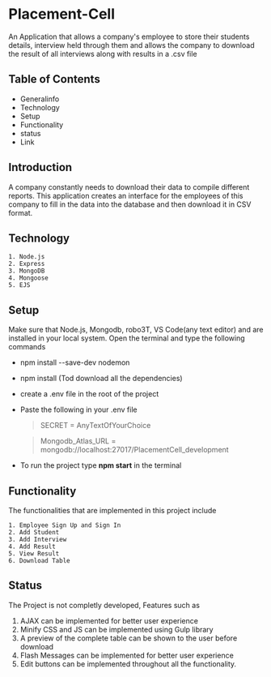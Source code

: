# Placement-Cell

An Application that allows a company's employee to store their students details, interview held through them and allows 
the company to download the result of all interviews along with results in a .csv file

## Table of Contents
* Generalinfo
* Technology
* Setup
* Functionality
* status
* Link

## Introduction
A company constantly needs to download their data to compile different reports. This application creates an interface for the employees of this company to fill in the data into the database and then download it in CSV format.

    
## Technology
    1. Node.js
    2. Express
    3. MongoDB
    4. Mongoose
    5. EJS

## Setup
   Make sure that Node.js, Mongodb, robo3T, VS Code(any text editor) and  are installed in your local system. 
   Open the terminal and type the following commands
   * npm install --save-dev nodemon
   * npm install (Tod download all the dependencies)
   * create a .env file in the root of the project
   * Paste the following in your .env file
   
        >SECRET = AnyTextOfYourChoice
        
        >Mongodb_Atlas_URL = mongodb://localhost:27017/PlacementCell_development
   * To run the project type **npm start** in the terminal

## Functionality
The functionalities that are implemented in this project include
    
    1. Employee Sign Up and Sign In
    2. Add Student 
    3. Add Interview
    4. Add Result
    5. View Result
    6. Download Table
   
## Status
The Project is not completly developed, Features such as 
  1. AJAX can be implemented for better user experience
  2. Minify CSS and JS can be implemented using Gulp library 
  3. A preview of the complete table can be shown to the user before download
  4. Flash Messages can be implemented for better user experience
  5. Edit buttons can be implemented throughout all the functionality.
  
